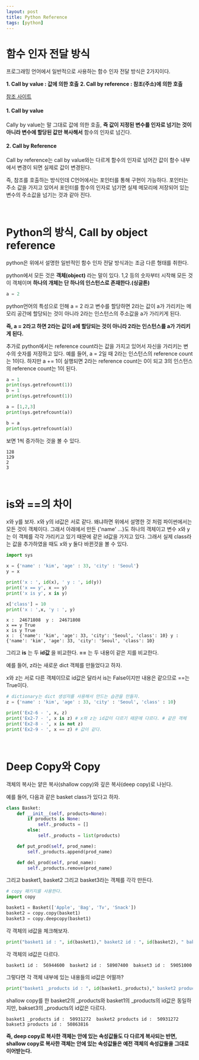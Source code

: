 ```yaml
---
layout: post
title: Python Reference
tags: [python]
---
```


# 함수 인자 전달 방식
프로그래밍 언어에서 일반적으로 사용하는 함수 인자 전달 방식은 2가지이다.

__1. Call by value : 값에 의한 호출__
__2. Call by reference : 참조(주소)에 의한 호출__

[참조 사이트](https://lee-seul.github.io/concept/python/2018/05/02/python-call-by-object-reference.html)

#### 1. Call by value
Cally by value는 말 그대로 값에 의한 호출, __즉 값이 지정된 변수를 인자로 넘기는 것이 아니라 변수에 할당된 값만 복사해서__ 함수의 인자로 넘긴다.

#### 2. Call by Reference
Call by reference는 call by value와는 다르게 함수의 인자로 넘어간 값이 함수 내부에서 변경이 되면 실제로 값이 변경된다.

즉, 참조를 호출하는 방식인데 C언어에서는 포인터를 통해 구현이 가능하다. 포인터는 주소 값을 가지고 있어서 포인터를 함수의 인자로 넘기면 실제 메모리에 저장되어 있는 변수의 주소값을 넘기는 것과 같아 진다.

&nbsp;
&nbsp;
&nbsp;

# Python의 방식, Call by object reference
python은 위에서 설명한 일반적인 함수 인자 전달 방식과는 조금 다른 형태를 취한다.

python에서 모든 것은 __객체(object)__ 라는 말이 있다. 1,2 등의 숫자부터 시작해 모든 것이 객체이며 __하나의 개체는 단 하나의 인스턴스로 존재한다.(싱글톤)__

~~~python
a = 2
~~~
python언어의 특성으로 인해 a = 2 라고 변수를 할당하면 2라는 값이 a가 가리키는 메모리 공간에 할당되는 것이 아니라 2라는 인스턴스의 주소값을 a가 가리키게 된다.

**즉, a = 2라고 하면 2라는 값이 a에 할당되는 것이 아니라 2라는 인스턴스를 a가 가리키게 된다.**

추가로 python에서는 reference count라는 값을 가지고 있어서 자신을 가리키는 변수의 숫자를 저장하고 있다. 예를 들어, a = 2일 때 2라는 인스턴스의 reference count는 1이다. 하지만 a += 1이 실행되면 2라는 reference count는 0이 되고 3의 인스턴스의 reference count는 1이 된다.

~~~python
a = 1
print(sys.getrefcount(1))
b = 1
print(sys.getrefcount(1))

a = [1,2,3]
print(sys.getrefcount(a))

b = a
print(sys.getrefcount(a))
~~~
보면 1씩 증가하는 것을 볼 수 있다.
~~~
128
129
2
3
~~~

&nbsp;
&nbsp;
&nbsp;

# is와 ==의 차이
x와 y를 보자. x와 y의 id값은 서로 같다. 왜냐하면 위에서 설명한 것 처럼 파이썬에서는 모든 것이 객체이다. 그래서 아래에서 만든 {'name' ...}도 하나의 객체이고 변수 x와 y는 이 객체를 각각 가리키고 있기 때문에 같은 id값을 가지고 있다. 그래서 실제 class라는 값을 추가하였을 때도
x와 y 둘다 바뀐것을 볼 수 있다.

~~~python
import sys

x = {'name' : 'kim', 'age' : 33, 'city' : 'Seoul'}
y = x

print('x : ', id(x), ' y : ', id(y))
print('x == y', x == y)
print('x is y', x is y)

x['class'] = 10
print('x : ',x, 'y : ', y)
~~~

~~~
x :  24671808  y :  24671808
x == y True
x is y True
x :  {'name': 'kim', 'age': 33, 'city': 'Seoul', 'class': 10} y :  {'name': 'kim', 'age': 33, 'city': 'Seoul', 'class': 10}
~~~


그리고 **is** 는 두 **id값** 을 비교한다. **==** 는 두 내용이 같은 지를 비교한다.

예를 들어, z라는 새로운 dict 객체를 만들었다고 하자.

x와 z는 서로 다른 객체이므로 id값은 달라서 is는 False이지만 내용은 같으므로 ==는 True이다.

~~~python
# dictionary는 dict 생성자를 사용해서 만드는 습관을 만들자.
z = {'name' : 'kim', 'age' : 33, 'city' : 'Seoul', 'class' : 10}

print('Ex2-6 - ', x, z)
print('Ex2-7 - ', x is z) # x와 z는 id값이 다르기 때문에 다르다. # 같은 객체
print('Ex2-8 - ', x is not z)
print('Ex2-9 - ', x == z) # 값이 같다.
~~~

&nbsp;
&nbsp;
&nbsp;

# Deep Copy와 Copy
객체의 복사는 얕은 복사(shallow copy)와 깊은 복사(deep copy)로 나뉜다.

예를 들어, 다음과 같은 basket class가 있다고 하자.

~~~python
class Basket:
    def __init__(self, products=None):
        if products is None:
            self._products = []
        else:
            self._products = list(products)

    def put_prod(self, prod_name):
        self._products.append(prod_name)

    def del_prod(self, prod_name):
        self._products.remove(prod_name)
~~~

그리고 basket1, basket2 그리고 basket3라는 객체를 각각 만든다.
~~~python
# copy 패키지를 사용한다.
import copy

basket1 = Basket(['Apple', 'Bag', 'Tv', 'Snack'])
basket2 = copy.copy(basket1)
basket3 = copy.deepcopy(basket1)
~~~

각 객체의 id값을 체크해보자.

~~~python
print("basket1 id : ", id(basket1)," basket2 id : ", id(basket2), " bakset3 id : ", id(basket3))
~~~

각 객체의 id값은 다르다.
~~~
basket1 id :  56944600  basket2 id :  58907400  bakset3 id :  59051000
~~~

그렇다면 각 객체 내부에 있는 내용들의 id값은 어떨까?

~~~python
print("basket1 _products id : ", id(basket1._products)," basket2 products id : ", id(basket2._products), " bakset3 products id : ", id(basket3._products))
~~~

shallow copy를 한 basket2의 \_products와 basket1의 \_products의 id값은 동일하지만, bakset3의 \_products의 id값은 다르다.  
~~~
basket1 _products id :  50931272  basket2 products id :  50931272  bakset3 products id :  50863816
~~~

__즉, deep copy로 복사한 객체는 안에 있는 속성값들도 다 다르게 복사되는 반면, shallow copy로 복사한 객체는 안에 있는 속성값들은 예전 객체의 속성값들을 그대로 이어받는다.__
